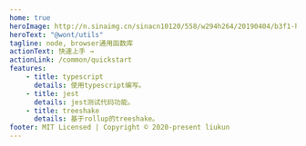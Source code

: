 ```yaml
---
home: true
heroImage: http://n.sinaimg.cn/sinacn10120/558/w294h264/20190404/b3f1-hvhrcxk7243888.jpg
heroText: "@wont/utils"
tagline: node, browser通用函数库
actionText: 快速上手 →
actionLink: /common/quickstart
features:
    - title: typescript
      details: 使用typescript编写。
    - title: jest
      details: jest测试代码功能。
    - title: treeshake
      details: 基于rollup的treeshake。
footer: MIT Licensed | Copyright © 2020-present liukun
---
```

